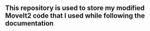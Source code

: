 ## This repository is used to store my modified MoveIt2 code that I used while following the documentation
